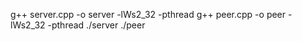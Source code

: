 g++ server.cpp -o server -lWs2_32 -pthread
g++ peer.cpp -o peer -lWs2_32 -pthread
./server
./peer
 
 
